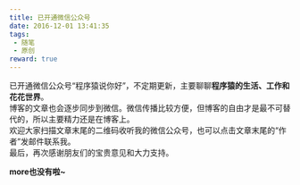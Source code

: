 ```yaml
---
title: 已开通微信公众号
date: 2016-12-01 13:41:35
tags: 
 - 随笔
 - 原创
reward: true
---
```


已开通微信公众号“程序猿说你好”，不定期更新，主要聊聊**程序猿的生活、工作和花花世界**。  
博客的文章也会逐步同步到微信。微信传播比较方便，但博客的自由才是最不可替代的，所以主要精力还是在博客上。  
欢迎大家扫描文章末尾的二维码收听我的微信公众号，也可以点击文章末尾的“作者”发邮件联系我。  
最后，再次感谢朋友们的宝贵意见和大力支持。  

<!--more-->

**more也没有啦~**
